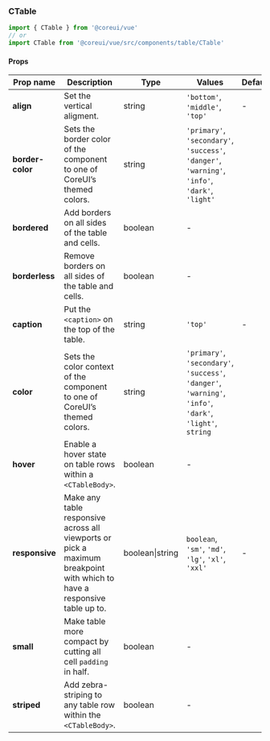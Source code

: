 ### CTable

```jsx
import { CTable } from '@coreui/vue'
// or
import CTable from '@coreui/vue/src/components/table/CTable'
```

#### Props

| Prop name        | Description                                                                                                              | Type            | Values                                                                                                    | Default |
| ---------------- | ------------------------------------------------------------------------------------------------------------------------ | --------------- | --------------------------------------------------------------------------------------------------------- | ------- |
| **align**        | Set the vertical aligment.                                                                                               | string          | `'bottom'`, `'middle'`, `'top'`                                                                           | -       |
| **border-color** | Sets the border color of the component to one of CoreUI’s themed colors.                                                 | string          | `'primary'`, `'secondary'`, `'success'`, `'danger'`, `'warning'`, `'info'`, `'dark'`, `'light'`           |         |
| **bordered**     | Add borders on all sides of the table and cells.                                                                         | boolean         | -                                                                                                         |         |
| **borderless**   | Remove borders on all sides of the table and cells.                                                                      | boolean         | -                                                                                                         |         |
| **caption**      | Put the `<caption>` on the top of the table.                                                                             | string          | `'top'`                                                                                                   | -       |
| **color**        | Sets the color context of the component to one of CoreUI’s themed colors.                                                | string          | `'primary'`, `'secondary'`, `'success'`, `'danger'`, `'warning'`, `'info'`, `'dark'`, `'light'`, `string` |         |
| **hover**        | Enable a hover state on table rows within a `<CTableBody>`.                                                              | boolean         | -                                                                                                         |         |
| **responsive**   | Make any table responsive across all viewports or pick a maximum breakpoint with which to have a responsive table up to. | boolean\|string | `boolean`, `'sm'`, `'md'`, `'lg'`, `'xl'`, `'xxl'`                                                        | -       |
| **small**        | Make table more compact by cutting all cell `padding` in half.                                                           | boolean         | -                                                                                                         |         |
| **striped**      | Add zebra-striping to any table row within the `<CTableBody>`.                                                           | boolean         | -                                                                                                         |         |
